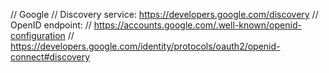 // Google
// Discovery service: https://developers.google.com/discovery
// OpenID endpoint:
// https://accounts.google.com/.well-known/openid-configuration
// https://developers.google.com/identity/protocols/oauth2/openid-connect#discovery